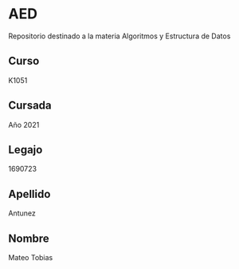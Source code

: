 # AED
Repositorio destinado a la materia Algoritmos y Estructura de Datos

## Curso
K1051

## Cursada
Año 2021

## Legajo
1690723

## Apellido
Antunez

## Nombre
Mateo Tobias
